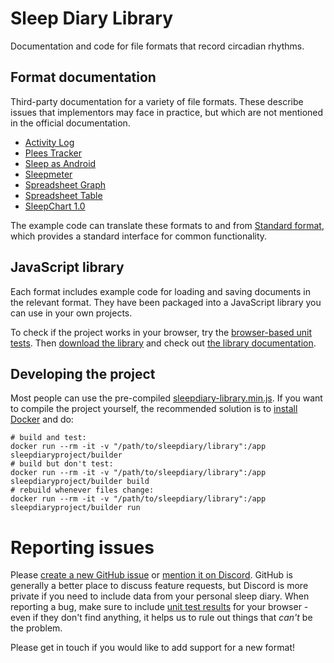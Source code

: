 # Sleep Diary Library

Documentation and code for file formats that record circadian rhythms.

## Format documentation

Third-party documentation for a variety of file formats.  These describe issues that implementors may face in practice, but which are not mentioned in the official documentation.

* [Activity Log](src/ActivityLog/)
* [Plees Tracker](src/PleesTracker/)
* [Sleep as Android](src/SleepAsAndroid/)
* [Sleepmeter](src/Sleepmeter/)
* [Spreadsheet Graph](src/SpreadsheetGraph/)
* [Spreadsheet Table](src/SpreadsheetTable/)
* [SleepChart 1.0](src/SleepChart1/)

The example code can translate these formats to and from [Standard format](src/Standard), which provides a standard interface for common functionality.

## JavaScript library

Each format includes example code for loading and saving documents in the relevant format.  They have been packaged into a JavaScript library you can use in your own projects.

To check if the project works in your browser, try the [browser-based unit tests](browser_test.html).  Then [download the library](sleepdiary-library.min.js) and check out [the library documentation](doc/).

## Developing the project

Most people can use the pre-compiled [sleepdiary-library.min.js](sleepdiary-library.min.js).  If you want to compile the project yourself, the recommended solution is to [install Docker](https://docs.docker.com/get-started/) and do:

    # build and test:
    docker run --rm -it -v "/path/to/sleepdiary/library":/app sleepdiaryproject/builder
    # build but don't test:
    docker run --rm -it -v "/path/to/sleepdiary/library":/app sleepdiaryproject/builder build
    # rebuild whenever files change:
    docker run --rm -it -v "/path/to/sleepdiary/library":/app sleepdiaryproject/builder run

# Reporting issues

Please [create a new GitHub issue](https://github.com/sleepdiary/library/issues/new/choose) or [mention it on Discord](https://discord.com/channels/725475399156629615/725477106103877772).  GitHub is generally a better place to discuss feature requests, but Discord is more private if you need to include data from your personal sleep diary.  When reporting a bug, make sure to include [unit test results](browser_test.html) for your browser - even if they don't find anything, it helps us to rule out things that _can't_ be the problem.

Please get in touch if you would like to add support for a new format!
